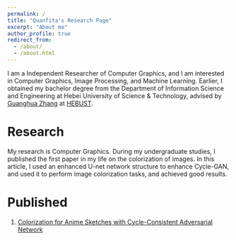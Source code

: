 ```yaml
---
permalink: /
title: "Quanfita's Research Page"
excerpt: "About me"
author_profile: true
redirect_from: 
  - /about/
  - /about.html
---
```


I am a Independent Researcher of Computer Graphics, and I am interested in Computer Graphics, Image Processing, and Machine Learning. Earlier, I obtained my bachelor degree from the Department of Information Science and Engineering at Hebei University of Science & Technology, advised by [Guanghua Zhang](https://xxxy.web.hebust.edu.cn/jyjx/yjsjy/ssjy/guanghua.htm) at [HEBUST](https://www.hebust.edu.cn). 

Research
======
My research is Computer Graphics. During my undergraduate studies, I published the first paper in my life on the colorization of images. In this article, I used an enhanced U-net network structure to enhance Cycle-GAN, and used it to perform image colorization tasks, and achieved good results.

Published
======
1. [Colorization for Anime Sketches with Cycle-Consistent Adversarial Network](http://www.ijpe-online.com/EN/10.23940/ijpe.19.03.p20.910918)
